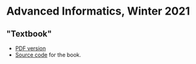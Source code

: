 # Advanced Informatics, Winter 2021

## "Textbook"

* [PDF version](compskills.pdf)
* [Source code](https://github.com/ThorntonLab/ComputerSkills4GradStudents) for the book.
